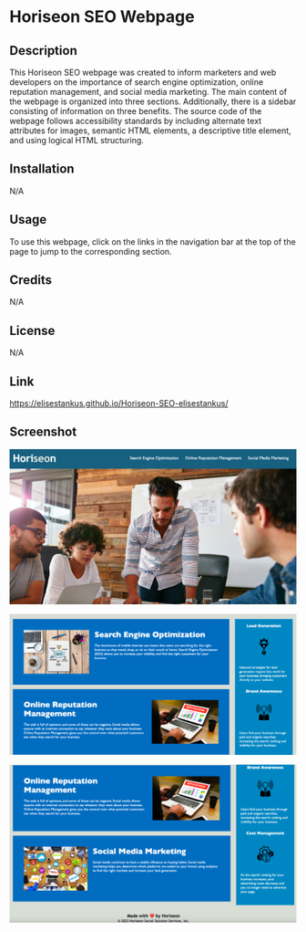 # Horiseon SEO Webpage

## Description

This Horiseon SEO webpage was created to inform marketers and web developers on the importance of search engine optimization, online reputation management, and social media marketing. The main content of the webpage is organized into three sections. Additionally, there is a sidebar consisting of information on three benefits. The source code of the webpage follows accessibility standards by including alternate text attributes for images, semantic HTML elements, a descriptive title element, and using logical HTML structuring.

## Installation

N/A

## Usage
To use this webpage, click on the links in the navigation bar at the top of the page to jump to the corresponding section.

## Credits

N/A

## License

N/A

## Link

https://elisestankus.github.io/Horiseon-SEO-elisestankus/

## Screenshot
![image 1 of the Horiseon SEO webpage](Horiseon-SEO1.png)

![image 2 of the Horiseon SEO webpage](Horiseon-SEO2.png)

![image 3 of the Horiseon SEO webpage](Horiseon-SEO3.png)
